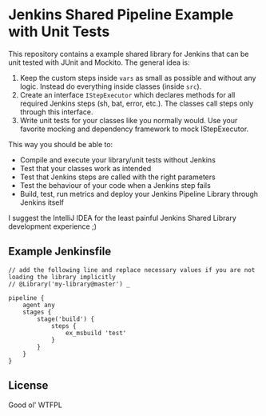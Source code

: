 # Jenkins Shared Pipeline Example with Unit Tests

This repository contains a example shared library for Jenkins that can be unit tested with JUnit and Mockito. The general idea is:

1. Keep the custom steps inside `vars` as small as possible and without any logic. Instead do everything inside classes (inside `src`).
2. Create an interface `IStepExecutor` which declares methods for all required Jenkins steps (sh, bat, error, etc.). The classes call steps only through this interface.
3. Write unit tests for your classes like you normally would. Use your favorite mocking and dependency framework to mock IStepExecutor.

This way you should be able to:

* Compile and execute your library/unit tests without Jenkins
* Test that your classes work as intended
* Test that Jenkins steps are called with the right parameters
* Test the behaviour of your code when a Jenkins step fails
* Build, test, run metrics and deploy your Jenkins Pipeline Library through Jenkins itself

I suggest the IntelliJ IDEA for the least painful Jenkins Shared Library development experience ;)

## Example Jenkinsfile

```
// add the following line and replace necessary values if you are not loading the library implicitly
// @Library('my-library@master') _

pipeline {
    agent any
    stages {
        stage('build') {
            steps {
                ex_msbuild 'test'
            }
        }
    }
}
```

## License

Good ol' WTFPL